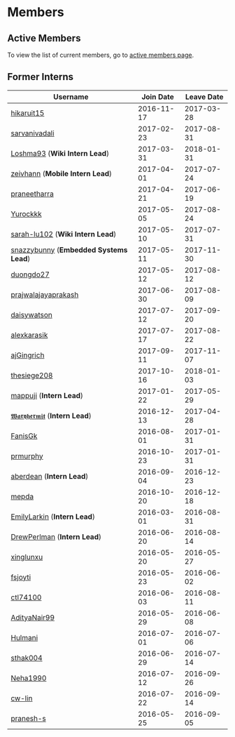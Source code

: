 # Members

## Active Members

To view the list of current members, go to [active members page](vi-team.md).

## Former Interns

|**Username**|**Join Date**|**Leave Date**|
|------------|-------------|--------------|
|[hikaruit15](profiles/hikaruit15.md)| 2016-11-17 | 2017-03-28
|[sarvanivadali](profiles/sarvanivadali.md)| 2017-02-23 | 2017-08-31
|[Loshma93](profiles/Loshma93.md) (**Wiki Intern Lead**)| 2017-03-31 | 2018-01-31
|[zeivhann](profiles/zeivhann.md) (**Mobile Intern Lead**)| 2017-04-01 | 2017-07-24
|[praneetharra](profiles/praneetharra.md)| 2017-04-21 | 2017-06-19
|[Yurockkk](profiles/Yurockkk.md)| 2017-05-05 | 2017-08-24
|[sarah-lu102](profiles/sarah-lu102.md) (**Wiki Intern Lead**)| 2017-05-10 | 2017-07-31
|[snazzybunny](profiles/snazzybunny.md) (**Embedded Systems Lead**)| 2017-05-11 | 2017-11-30
|[duongdo27](profiles/duongdo.md)| 2017-05-12 | 2017-08-12
|[prajwalajayaprakash](profiles/prajwalajayaprakash.md)| 2017-06-30 | 2017-08-09
|[daisywatson](profiles/daisywatson.md)| 2017-07-12 | 2017-09-20
|[alexkarasik](profiles/alexkarasik.md)| 2017-07-17 | 2017-08-22
|[ajGingrich](profiles/ajGingrich.md)| 2017-09-11 | 2017-11-07
|[thesiege208](profiles/thesiege208.md)| 2017-10-16 | 2018-01-03 
|[mappuji](profiles/mappuji.md) (**Intern Lead**)| 2017-01-22 |2017-05-29 |
|[𝖂𝖆𝖗𝖞𝖍𝖊𝖗𝖒𝖎𝖙](profiles/waryhermit.md) (**Intern Lead**)| 2016-12-13 | 2017-04-28 |
|[FanisGk](profiles/FanisGk.md)| 2016-08-01 | 2017-01-31 |
|[prmurphy](profiles/prmurphy.md)| 2016-10-23 | 2017-01-31 |
|[aberdean](profiles/aberdean.md) (**Intern Lead**)| 2016-09-04 | 2016-12-23 |
|[mepda](profiles/mepda.md)| 2016-10-20 | 2016-12-18 |
|[EmilyLarkin](profiles/EmilyLarkin.md) (**Intern Lead**)| 2016-03-01 | 2016-08-31 |
|[DrewPerlman](profiles/DrewPerlman.md) (**Intern Lead**)| 2016-06-20 | 2016-08-14 |
|[xinglunxu](profiles/xinglunxu.md)| 2016-05-20 | 2016-05-27 |
|[fsjoyti](profiles/fsjoyti.md)| 2016-05-23 | 2016-06-02 |
|[ctl74100](profiles/ctl74100.md)| 2016-06-03 | 2016-08-11 |
|[AdityaNair99](profiles/AdityaNair99.md)| 2016-05-29 | 2016-06-08 |
|[Hulmani](profiles/Hulmani.md)| 2016-07-01 | 2016-07-06 |
|[sthak004](profiles/sthak004.md)| 2016-06-29 | 2016-07-14 |
|[Neha1990](profiles/Neha1990.md)| 2016-07-12 | 2016-09-26 |
|[cw-lin](profiles/cw-lin.md)| 2016-07-22 | 2016-09-14 |
|[pranesh-s](profiles/pranesh-s.md)| 2016-05-25 | 2016-09-05 |
